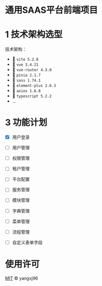 # 通用SAAS平台前端项目

# 1 技术架构选型

技术架构：

- 🚀️  `vite 5.2.8`
- 🚀️  `vue 3.4.21`
- 🚀️  `vue-router 4.3.0`
- 🚀️  `pinia 2.1.7`
- 🚀️  `sass 1.74.1`
- 🚀️  `element-plus 2.6.3`
- 🚀️  `axios 1.6.8`
- 🚀️  `typescript 5.2.2`
- ...

# 3 功能计划

- [X] 用户登录
- [ ] 用户管理
- [ ] 权限管理
- [ ] 租户管理
- [ ] 平台配置
- [ ] 服务管理
- [ ] 模块管理
- [ ] 字典管理
- [ ] 菜单管理
- [ ] 流程管理
- [ ] 自定义表单字段


# 使用许可

[MIT](LICENSE) © yangxj96
